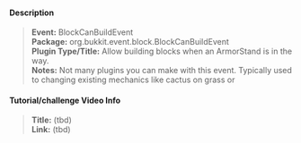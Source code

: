 #### Description
> **Event:** BlockCanBuildEvent  
> **Package:** org.bukkit.event.block.BlockCanBuildEvent  
> **Plugin Type/Title:** Allow building blocks when an ArmorStand is in the way.  
> **Notes:** Not many plugins you can make with this event. Typically used to changing existing mechanics like cactus on grass or 
#### Tutorial/challenge Video Info

> **Title:** (tbd)  
> **Link:** (tbd)  
